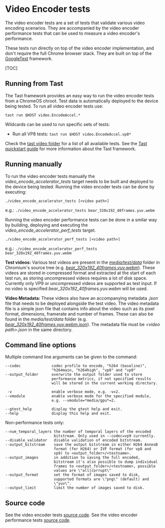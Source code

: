 # Video Encoder tests
The video encoder tests are a set of tests that validate various video encoding
scenarios. They are accompanied by the video encoder performance tests that can
be used to measure a video encoder's performance.

These tests run directly on top of the video encoder implementation, and
don't require the full Chrome browser stack. They are built on top of the
[GoogleTest](https://github.com/google/googletest/blob/main/README.md)
framework.

[TOC]

## Running from Tast
The Tast framework provides an easy way to run the video encoder tests from a
ChromeOS chroot. Test data is automatically deployed to the device being tested.
To run all video encoder tests use:

    tast run $HOST video.EncodeAccel.*

Wildcards can be used to run specific sets of tests:
* Run all VP8 tests: `tast run $HOST video.EncodeAccel.vp8*`

Check the
[tast video folder](https://chromium.googlesource.com/chromiumos/platform/tast-tests/+/refs/heads/main/src/go.chromium.org/tast-tests/cros/local/bundles/cros/video/)
for a list of all available tests.
See the
[Tast quickstart guide](https://chromium.googlesource.com/chromiumos/platform/tast/+/HEAD/docs/quickstart.md)
for more information about the Tast framework.

## Running manually
To run the video encoder tests manually the _video_encode_accelerator_tests_
target needs to be built and deployed to the device being tested. Running
the video encoder tests can be done by executing:

    ./video_encode_accelerator_tests [<video path>]

e.g.: `./video_encode_accelerator_tests bear_320x192_40frames.yuv.webm`

Running the video encoder performance tests can be done in a smilar way by
building, deploying and executing the _video_encode_accelerator_perf_tests_
target.

    ./video_encode_accelerator_perf_tests [<video path>]

e.g.: `./video_encode_accelerator_perf_tests bear_320x192_40frames.yuv.webm`

__Test videos:__ Various test videos are present in the
[_media/test/data_](https://cs.chromium.org/chromium/src/media/test/data/)
folder in Chromium's source tree (e.g.
[_bear_320x192_40frames.yuv.webm_](https://cs.chromium.org/chromium/src/media/test/data/bear_320x192_40frames.yuv.webm)).
These videos are stored in compressed format and extracted at the start of each
test run, as storing uncompressed videos requires a lot of disk space. Currently
only VP9 or uncompressed videos are supported as test input. If no video is
specified _bear_320x192_40frames.yuv.webm_ will be used.

__Video Metadata:__ These videos also have an accompanying metadata _.json_ file
that needs to be deployed alongside the test video. The video metadata file is a
simple json file that contains info about the video such as its pixel format,
dimensions, framerate and number of frames. These can also be found in the
_media/test/data_ folder (e.g.
[_bear_320x192_40frames.yuv.webm.json_](https://cs.chromium.org/chromium/src/media/test/data/bear_320x192_40frames.yuv.webm.json)).
The metadata file must be _\<video path\>.json_ in the same directory.

## Command line options
Multiple command line arguments can be given to the command:

    --codec              codec profile to encode, "h264 (baseline)",
                         "h264main, "h264high", "vp8" and "vp9"
    --output_folder      overwrite the output folder used to store
                         performance metrics, if not specified results
                         will be stored in the current working directory.

     -v                  enable verbose mode, e.g. -v=2.
    --vmodule            enable verbose mode for the specified module,
                         e.g. --vmodule=*media/gpu*=2.

    --gtest_help         display the gtest help and exit.
    --help               display this help and exit.

Non-performance tests only:

    --num_temporal_layers the number of temporal layers of the encoded
                          bitstream. Only used in --codec=vp9 currently.
    --disable_validator   disable validation of encoded bitstream.
    --output_bitstream    save the output bitstream in either H264 AnnexB
                          format (for H264) or IVF format (for vp8 and
                          vp9) to <output_folder>/<testname>.
    --output_images       in addition to saving the full encoded,
                          bitstream it's also possible to dump individual
                          frames to <output_folder>/<testname>, possible
                          values are \"all|corrupt\"
    --output_format       set the format of images saved to disk,
                          supported formats are \"png\" (default) and
                          \"yuv\".
    --output_limit        limit the number of images saved to disk.

## Source code
See the video encoder tests [source code](https://cs.chromium.org/chromium/src/media/gpu/test/video_encode_accelerator_tests.cc).
See the video encoder performance tests [source code](https://cs.chromium.org/chromium/src/media/gpu/test/video_encode_accelerator_perf_tests.cc).
